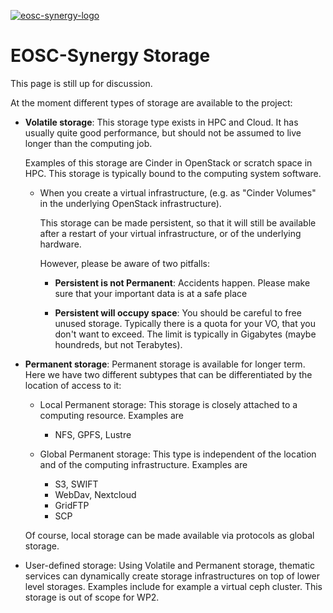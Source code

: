 [![eosc-synergy-logo](https://www.eosc-synergy.eu/wp-content/uploads/logo-color-texto.png)](https://eosc-synergy.eu)
# EOSC-Synergy Storage

This page is still up for discussion.

At the moment different types of storage are available to the project:

- **Volatile storage**: This storage type exists in HPC and Cloud. It has
  usually quite good performance, but should not be assumed to live
  longer than the computing job.

  Examples of this storage are Cinder in OpenStack or scratch space in
  HPC. This storage is typically bound to the computing system software.

  - When you create a virtual infrastructure, (e.g. as "Cinder Volumes" in
      the underlying OpenStack infrastructure). 

    This storage can be made persistent, so that it will still be
    available after a restart of your virtual infrastructure, or of the
    underlying hardware.

    However, please be aware of two pitfalls:

    - **Persistent is not Permanent**: Accidents happen. Please make sure
        that your important data is at a safe place

    - **Persistent will occupy space**: You should be careful to free
        unused storage. Typically there is a quota for your VO, that you
        don't want to exceed. The limit is typically in Gigabytes (maybe
        houndreds, but not Terabytes).


- **Permanent storage**: Permanent storage is available for longer term. Here
  we have two different subtypes that can be differentiated by the
  location of access to it:
  - Local Permanent storage: This storage is closely attached to a
    computing resource. Examples are
    - NFS, GPFS, Lustre

  - Global Permanent storage: This type is independent of the
  location and of the computing infrastructure. Examples are
    - S3, SWIFT
    - WebDav, Nextcloud
    - GridFTP
    - SCP

  Of course, local storage can be made available via protocols as global
  storage.

- User-defined storage: Using Volatile and Permanent storage, thematic
  services can dynamically create storage infrastructures on top of lower
  level storages. Examples include for example a virtual ceph cluster.
  This storage is out of scope for WP2.


